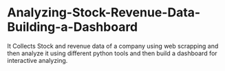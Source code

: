 # Analyzing-Stock-Revenue-Data-Building-a-Dashboard
It Collects Stock and revenue data of a company using web scrapping and then analyze it using different python tools and then build a dashboard for interactive analyzing.

